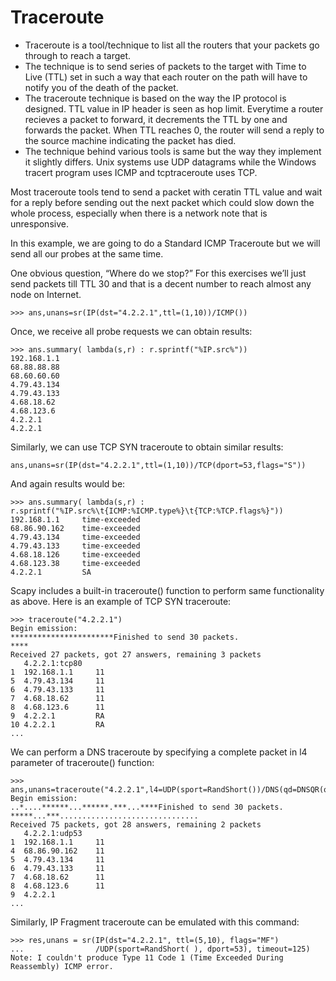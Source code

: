 # Traceroute

- Traceroute is a tool/technique to list all the routers that your packets go through to reach a target.
- The technique is to send series of packets to the target with Time to Live (TTL) set in such a way that each router on the path will have to notify you of the death of the packet.
- The traceroute technique is based on the way the IP protocol is designed. TTL value in IP header is seen as hop limit. Everytime a router recieves a packet to forward, it decrements the TTL by one and forwards the packet. When TTL reaches 0, the router will send a reply to the source machine indicating the packet has died.
- The technique behind various tools is same but the way they implement it slightly differs. Unix systems use UDP datagrams while the Windows tracert program uses ICMP and tcptraceroute uses TCP.


    
Most traceroute tools tend to send a packet with ceratin TTL value and wait for a reply before sending out the next packet which could slow down the whole process, especially when there is a network note that is unresponsive.

In this example, we are going to do a Standard ICMP Traceroute but we will send all our probes at the same time.
    
One obvious question, “Where do we stop?” For this exercises we’ll just send packets till TTL 30 and that is a decent number to reach almost any node on Internet.

```
>>> ans,unans=sr(IP(dst="4.2.2.1",ttl=(1,10))/ICMP())
```

Once, we receive all probe requests we can obtain results:

```
>>> ans.summary( lambda(s,r) : r.sprintf("%IP.src%"))
192.168.1.1
68.88.88.88
68.60.60.60
4.79.43.134
4.79.43.133
4.68.18.62
4.68.123.6
4.2.2.1
4.2.2.1
```

Similarly, we can use TCP SYN traceroute to obtain similar results:

```
ans,unans=sr(IP(dst="4.2.2.1",ttl=(1,10))/TCP(dport=53,flags="S"))
```

And again results would be:

```
>>> ans.summary( lambda(s,r) : r.sprintf("%IP.src%\t{ICMP:%ICMP.type%}\t{TCP:%TCP.flags%}"))
192.168.1.1     time-exceeded
68.86.90.162    time-exceeded
4.79.43.134     time-exceeded
4.79.43.133     time-exceeded
4.68.18.126     time-exceeded
4.68.123.38     time-exceeded
4.2.2.1         SA
```

Scapy includes a built-in traceroute() function to perform same functionality as above. Here is an example of TCP SYN traceroute:

```
>>> traceroute("4.2.2.1")
Begin emission:
***********************Finished to send 30 packets.
****
Received 27 packets, got 27 answers, remaining 3 packets
   4.2.2.1:tcp80      
1  192.168.1.1     11 
5  4.79.43.134     11 
6  4.79.43.133     11 
7  4.68.18.62      11 
8  4.68.123.6      11 
9  4.2.2.1         RA 
10 4.2.2.1         RA 
...
```

We can perform a DNS traceroute by specifying a complete packet in l4 parameter of traceroute() function:

```
>>> ans,unans=traceroute("4.2.2.1",l4=UDP(sport=RandShort())/DNS(qd=DNSQR(qname="thesprawl.org")))
Begin emission:
..*....******...******.***...****Finished to send 30 packets.
*****...***...............................
Received 75 packets, got 28 answers, remaining 2 packets
   4.2.2.1:udp53      
1  192.168.1.1     11 
4  68.86.90.162    11 
5  4.79.43.134     11 
6  4.79.43.133     11 
7  4.68.18.62      11 
8  4.68.123.6      11 
9  4.2.2.1            
...
```

Similarly, IP Fragment traceroute can be emulated with this command:

```
>>> res,unans = sr(IP(dst="4.2.2.1", ttl=(5,10), flags="MF")
...                /UDP(sport=RandShort( ), dport=53), timeout=125)
Note: I couldn't produce Type 11 Code 1 (Time Exceeded During Reassembly) ICMP error.
```



